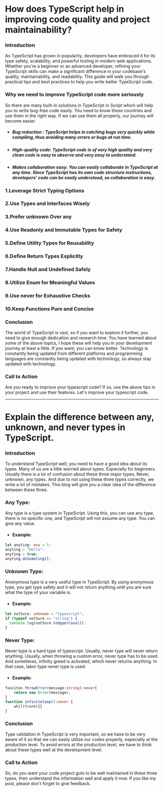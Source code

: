 # How does TypeScript help in improving code quality and project maintainability?

### Introduction

As TypeScript has grown in popularity, developers have embraced it for its type safety, scalability, and powerful tooling in modern web applications. Whether you’re a beginner or an advanced developer, refining your TypeScript skills can make a significant difference in your codebase's quality, maintainability, and readability. This guide will walk you through practical tips and best practices to help you write better TypeScript code.

### Why we need to improve TypeScript code more seriously

So there are many built-in solutions in TypeScript in Script which will help you to write bug-free code easily. You need to know these countries and use them in the right way. If we can use them all properly, our journey will become easier.

- ##### Bug reduction : TypeScript helps in catching bugs very quickly while compiling, thus avoiding many errors or bugs at run time.

- ##### High-quality code: TypeScript code is of very high quality and very clean code is easy to observe and very easy to understand.

- ##### Makes collaboration easy: You can easily collaborate in TypeScript at any time. Since TypeScript has its own code structure instructions, developers' code can be easily understood, so collaboration is easy.

### 1.Leverage Strict Typing Options

### 2.Use Types and Interfaces Wisely

### 3.Prefer unknown Over any

### 4.Use Readonly and Immutable Types for Safety

### 5.Define Utility Types for Reusability

### 6.Define Return Types Explicitly

### 7.Handle Null and Undefined Safely

### 8.Utilize Enum for Meaningful Values

### 9.Use never for Exhaustive Checks

### 10.Keep Functions Pure and Concise

### Conclusion

The world of TypeScript is vast, so if you want to explore it further, you need to give enough dedication and research time. You have learned about some of the above topics, I hope these will help you in your development journey at least a little. If you want, you can know better. Technology is constantly being updated from different platforms and programming languages ​​are constantly being updated with technology, so always stay updated with technology.

### Call to Action

Are you ready to improve your typescript code? If so, use the above tips in your project and use their features. Let's improve your typescript code.

---

# Explain the difference between any, unknown, and never types in TypeScript.

### Introduction

To understand TypeScript well, you need to have a good idea about its types. Many of us are a little worried about types. Especially for beginners. Usually there is a lot of confusion about these three major types, Never, unknown, any types. And due to not using these three types correctly, we write a lot of mistakes. This blog will give you a clear idea of ​​the difference between these three.

### Any Type:

Any type is a type system in TypeScript. Using this, you can use any type, there is no specific one, and TypeScript will not assume any type. You can give any value.

- #### Example:

```ts
let anyting: any = 5;
anyting = "Hello";
anyting = true;
anyting.doSometing();
```

### Unknown Type:

Anonymous type is a very useful type in TypeScript. By using anonymous type, you get type safety and it will not return anything until you are sure what the type of your variable is.

- #### Example:

```ts
let notSure: unknown = "typescript";
if (typeof notSure == "string") {
  console.log(notSure.toUpperCase());
}
```

### Never Type:

Never type is a hard type of typescript. Usually, never type will never return anything. Usually, when throwing a custom error, never type has to be used. And sometimes, infinity greed is activated, which never returns anything. In that case, labor type never type is used.

- #### Example:

```ts
funciton throwError(message:string):never{
    return new Error(massage);
}
function infiniteloop():never {
    whil(trure){}
}
```

### Conclusion

Type validation in TypeScript is very important, so we have to be very aware of it so that we can easily utilize our codes properly, especially at the production level. To avoid errors at the production level, we have to think about these types well at the development level.

### Call to Action

So, do you want your code project gulo to be well maintained in these three types, then understand the information well and apply it now. If you like my post, please don't forget to give feedback.

